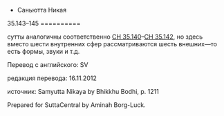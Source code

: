









* Саньютта Никая


35\.143–145
\=\=\=\=\=\=\=\=\=\=



сутты аналогичны соответственно [СН 35\.140](/sn35\.140/ru/sv)–[СН 35\.142](/sn35\.142/ru/sv), но здесь вместо шести внутренних сфер рассматриваются шесть внешних—то есть формы, звуки и т\.д\.



Перевод с английского: SV


редакция перевода: 16\.11\.2012


источник: Samyutta Nikaya by Bhikkhu Bodhi, p\. 1211


Prepared for SuttaCentral by Aminah Borg\-Luck\.






